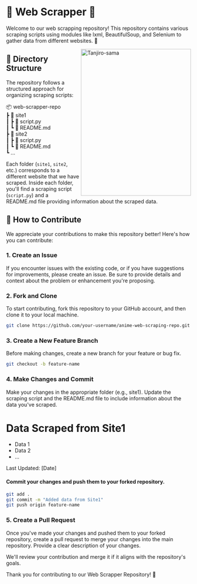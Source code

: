 # 🌟 Web Scrapper 🌟

Welcome to our web scrapping repository! This repository contains various scraping scripts using modules like lxml, BeautifulSoup, and Selenium to gather data from different  websites. 🎉

<img align='right' src="https://github.com/anupammaurya6767/web_scrapper/blob/main/assets/tan.jpg" alt="Tanjiro-sama" width="300" height="400">


## 📁 Directory Structure

The repository follows a structured approach for organizing scraping scripts:

📦 web-scrapper-repo </br>
┣ 📂 site1 </br>
┃ ┣ 📜 script.py </br>
┃ ┗ 📜 README.md </br>
┣ 📂 site2 </br>
┃ ┣ 📜 script.py </br>
┃ ┗ 📜 README.md </br>
┗ ...


Each folder (`site1`, `site2`, etc.) corresponds to a different website that we have scraped. Inside each folder, you'll find a scraping script (`script.py`) and a README.md file providing information about the scraped data.

## 🚀 How to Contribute

We appreciate your contributions to make this repository better! Here's how you can contribute:

### 1. Create an Issue

If you encounter issues with the existing code, or if you have suggestions for improvements, please create an issue. Be sure to provide details and context about the problem or enhancement you're proposing.

### 2. Fork and Clone

To start contributing, fork this repository to your GitHub account, and then clone it to your local machine.

```bash
git clone https://github.com/your-username/anime-web-scraping-repo.git
```

### 3. Create a New Feature Branch
Before making changes, create a new branch for your feature or bug fix.

```bash
git checkout -b feature-name
```

### 4. Make Changes and Commit
Make your changes in the appropriate folder (e.g., site1). Update the scraping script and the README.md file to include information about the data you've scraped.

# Data Scraped from Site1

- Data 1
- Data 2
- ...

Last Updated: [Date]

#### Commit your changes and push them to your forked repository.
```bash
git add .
git commit -m "Added data from Site1"
git push origin feature-name
```
### 5. Create a Pull Request
Once you've made your changes and pushed them to your forked repository, create a pull request to merge your changes into the main repository. Provide a clear description of your changes.

We'll review your contribution and merge it if it aligns with the repository's goals.

Thank you for contributing to our Web Scrapper Repository! 🙌
